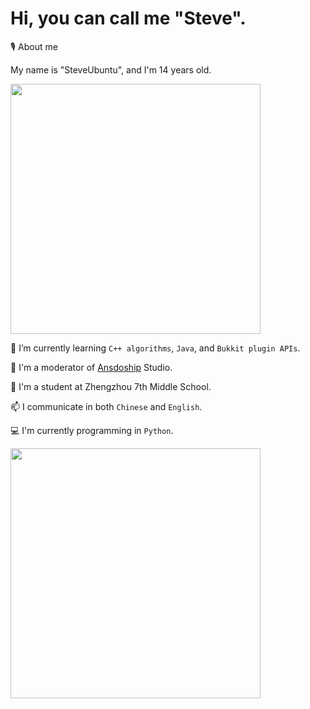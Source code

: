 # Hi, you can call me "Steve".

🎙️ About me

My name is "SteveUbuntu", and I'm 14 years old.

<img src="https://github-readme-stats.vercel.app/api?username=stevesuk0&count_private=true&show_icons=true&theme=radical" width="400"/>

🌱 I’m currently learning `C++ algorithms`, `Java`, and `Bukkit plugin APIs`.

👯 I'm a moderator of [Ansdoship](https://github.com/Ansdoship) Studio.

🔭 I'm a student at Zhengzhou 7th Middle School.

📫 I communicate in both `Chinese` and `English`.

💻 I'm currently programming in `Python`.

<img src="https://github-readme-stats.vercel.app/api/top-langs/?username=Stevesuk0&theme=radical" width="400"/>
